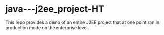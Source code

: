 # java---j2ee_project-HT
This repo provides a demo of an entire J2EE project that at one point ran in production mode on the enterprise level.
